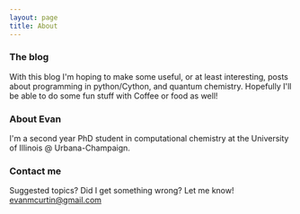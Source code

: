 ```yaml
---
layout: page
title: About
---
```


### The blog

With this blog I'm hoping to make some useful, or at least interesting, posts about programming in python/Cython, and quantum chemistry. Hopefully I'll be able to do some fun stuff with Coffee or food as well!

### About Evan

I'm a second year PhD student in computational chemistry at the University of Illinois @ Urbana-Champaign.

### Contact me

Suggested topics? Did I get something wrong? Let me know!
[evanmcurtin@gmail.com](mailto:evanmcurtin@gmail.com)
